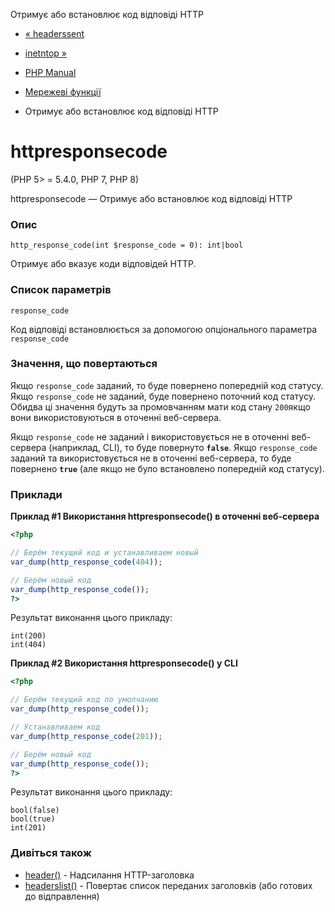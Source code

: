 Отримує або встановлює код відповіді HTTP

-   [« headerssent](function.headers-sent.html)
    
-   [inetntop »](function.inet-ntop.html)
    
-   [PHP Manual](index.html)
    
-   [Мережеві функції](ref.network.html)
    
-   Отримує або встановлює код відповіді HTTP
    

# httpresponsecode

(PHP 5> = 5.4.0, PHP 7, PHP 8)

httpresponsecode — Отримує або встановлює код відповіді HTTP

### Опис

```methodsynopsis
http_response_code(int $response_code = 0): int|bool
```

Отримує або вказує коди відповідей HTTP.

### Список параметрів

`response_code`

Код відповіді встановлюється за допомогою опціонального параметра `response_code`

### Значення, що повертаються

Якщо `response_code` заданий, то буде повернено попередній код статусу. Якщо `response_code` не заданий, буде повернено поточний код статусу. Обидва ці значення будуть за промовчанням мати код стану `200`якщо вони використовуються в оточенні веб-сервера.

Якщо `response_code` не заданий і використовується не в оточенні веб-сервера (наприклад, CLI), то буде повернуто **`false`**. Якщо `response_code` заданий та використовується не в оточенні веб-сервера, то буде повернено **`true`** (але якщо не було встановлено попередній код статусу).

### Приклади

**Приклад #1 Використання **httpresponsecode()** в оточенні веб-сервера**

```php
<?php

// Берём текущий код и устанавливаем новый
var_dump(http_response_code(404));

// Берём новый код
var_dump(http_response_code());
?>
```

Результат виконання цього прикладу:

```
int(200)
int(404)
```

**Приклад #2 Використання **httpresponsecode()** у CLI**

```php
<?php

// Берём текущий код по умолчанию
var_dump(http_response_code());

// Устанавливаем код
var_dump(http_response_code(201));

// Берём новый код
var_dump(http_response_code());
?>
```

Результат виконання цього прикладу:

```
bool(false)
bool(true)
int(201)
```

### Дивіться також

-   [header()](function.header.html) - Надсилання HTTP-заголовка
-   [headerslist()](function.headers-list.html) - Повертає список переданих заголовків (або готових до відправлення)